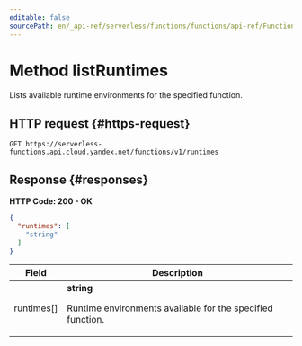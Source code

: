 ```yaml
---
editable: false
sourcePath: en/_api-ref/serverless/functions/functions/api-ref/Function/listRuntimes.md
---
```


# Method listRuntimes
Lists available runtime environments for the specified function.
 

 
## HTTP request {#https-request}
```
GET https://serverless-functions.api.cloud.yandex.net/functions/v1/runtimes
```
 
## Response {#responses}
**HTTP Code: 200 - OK**

```json 
{
  "runtimes": [
    "string"
  ]
}
```

 
Field | Description
--- | ---
runtimes[] | **string**<br><p>Runtime environments available for the specified function.</p> 